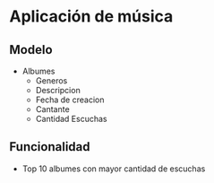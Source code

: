 # Aplicación de música

## Modelo

* Albumes
  * Generos
  * Descripcion
  * Fecha de creacion
  * Cantante
  * Cantidad Escuchas

## Funcionalidad

* Top 10 albumes con mayor cantidad de escuchas
